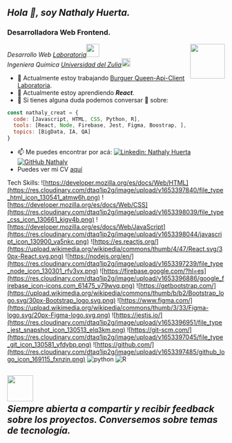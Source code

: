 ## ***Hola :wave:, soy Nathaly Huerta.***
### **Desarrolladora Web Frontend.**
<img align='right' src="https://res.cloudinary.com/dtaq1ip2g/image/upload/v1653397631/1562687-code-computer-creative-html-process-technology-web-development_107058_nbsmjw.png" width="80">

<p><em>Desarrollo Web <a href="https://www.laboratoria.la"/>Laboratoria</a><img src="https://media.giphy.com/media/WUlplcMpOCEmTGBtBW/giphy.gif" width="30"></br>Ingeniera Química <a href="http://wde.secretarialuz.org/wde/index.html">Universidad del Zulia</a><img src="https://media.giphy.com/media/fYSnHlufseco8Fh93Z/giphy.gif" width="20"></em></p>



- 🔭 Actualmente estoy trabajando [Burguer Queen-Api-Client Laboratoria](https://github.com/nathaly-creat/BOG004-burger-queen-api-client).
- 🌱 Actualmente estoy aprendiendo ***React***.
- 🤔 Si tienes alguna duda podemos conversar 💬 sobre: 
 
```javascript
const nathaly_creat = {
  code: [Javascript, HTML, CSS, Python, R],
  tools: [React, Node, Firebase, Jest, Figma, Boostrap, ],
  topics: [BigData, IA, QA]
}
```
- 📫 Me puedes encontrar por acá: 
[![Linkedin: Nathaly Huerta](https://img.shields.io/badge/-NathalyHuerta-blue?style=flat-square&logo=Linkedin&logoColor=white&link=https://www.linkedin.com/in/nathalyhuertabermúdez/)](https://www.linkedin.com/in/nathalyhuertabermúdez/)
[![GitHub Nathaly](https://img.shields.io/github/followers/nathaly-creat?label=follow&style=social)](https://github.com/nathaly-creat/)
 - Puedes ver mi CV [aquí](https://www.canva.com/design/DAE9n_qJ4sw/IN9v2lS0lkuMnPcmkmQMxg/view?utm_content=DAE9n_qJ4sw&utm_campaign=designshare&utm_medium=link&utm_source=publishsharelink)

Tech Skills: 
![https://developer.mozilla.org/es/docs/Web/HTML](https://res.cloudinary.com/dtaq1ip2g/image/upload/v1653397840/file_type_html_icon_130541_atmw6h.png)
![https://developer.mozilla.org/es/docs/Web/CSS](https://res.cloudinary.com/dtaq1ip2g/image/upload/v1653398039/file_type_css_icon_130661_kigv4b.png)
![https://developer.mozilla.org/es/docs/Web/JavaScript](https://res.cloudinary.com/dtaq1ip2g/image/upload/v1653398044/javascript_icon_130900_va5nkc.png)
![https://es.reactjs.org/](https://upload.wikimedia.org/wikipedia/commons/thumb/4/47/React.svg/30px-React.svg.png)
![https://nodejs.org/en/](https://res.cloudinary.com/dtaq1ip2g/image/upload/v1653397239/file_type_node_icon_130301_rfv3vx.png)
![https://firebase.google.com/?hl=es](https://res.cloudinary.com/dtaq1ip2g/image/upload/v1653396886/google_firebase_icon-icons.com_61475_y79wvq.png) 
![https://getbootstrap.com/](https://upload.wikimedia.org/wikipedia/commons/thumb/b/b2/Bootstrap_logo.svg/30px-Bootstrap_logo.svg.png)
![https://www.figma.com/](https://upload.wikimedia.org/wikipedia/commons/thumb/3/33/Figma-logo.svg/20px-Figma-logo.svg.png)
![https://jestjs.io/](https://res.cloudinary.com/dtaq1ip2g/image/upload/v1653396951/file_type_jest_snapshot_icon_130513_elq3km.png)
![https://git-scm.com/](https://res.cloudinary.com/dtaq1ip2g/image/upload/v1653397045/file_type_git_icon_130581_yfdybp.png)
![https://github.com/](https://res.cloudinary.com/dtaq1ip2g/image/upload/v1653397485/github_logo_icon_169115_fxnzjn.png)
![python](https://res.cloudinary.com/dtaq1ip2g/image/upload/v1653397281/file_type_python_icon_130221_szl8cb.png)
![R](https://res.cloudinary.com/dtaq1ip2g/image/upload/v1653397334/file_type_r_icon_130212_ey711q.png)


<img src="https://media.giphy.com/media/LnQjpWaON8nhr21vNW/giphy.gif" width="60"><em><br>      Siempre abierta a compartir y recibir feedback sobre los proyectos. Conversemos sobre temas de tecnología. 
----------------
